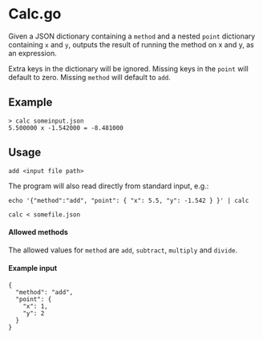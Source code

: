 # Calc.go
Given a JSON dictionary containing a `method` and a nested `point` dictionary containing `x` and `y`, outputs the result of running the method on x and y, as an expression.

Extra keys in the dictionary will be ignored.  Missing keys in the `point` will default to zero.  Missing `method` will default to `add`.

## Example

```
> calc someinput.json
5.500000 x -1.542000 = -8.481000
```

## Usage
```
add <input file path>
```
The program will also read directly from standard input, e.g.:
```
echo '{"method":"add", "point": { "x": 5.5, "y": -1.542 } }' | calc
```
```
calc < somefile.json
```

#### Allowed methods

The allowed values for `method` are `add`, `subtract`, `multiply` and `divide`.

#### Example input

```
{
  "method": "add",
  "point": {
    "x": 1,
    "y": 2
  }
}
```